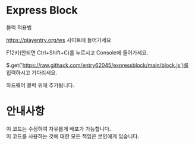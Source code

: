# Express Block

블럭 적용법

https://playentry.org/ws 사이트에 들어가세요

F12키(안되면 Ctrl+Shift+C)를 누르시고 Console에 들어가세요.

$.get('https://raw.githack.com/entry62045/expressblock/main/block.js')를 입력하시고 기다리세요.

하드웨어 블럭 위에 추가됩니다.

# 안내사항
이 코드는 수정하여 자유롭게 배포가 가능합니다.<br>
이 코드를 사용하는 것에 대한 모든 책임은 본인에게 있습니다.<br>
